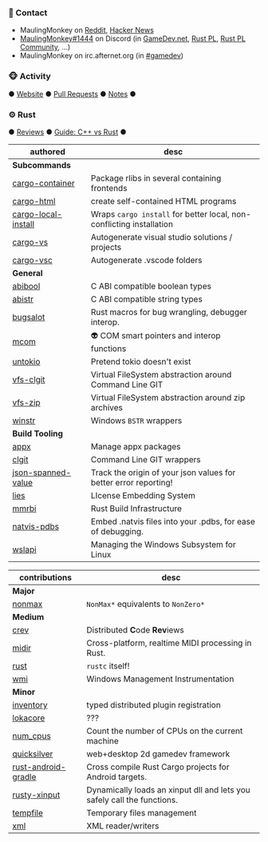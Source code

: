 ### 💬 Contact

* MaulingMonkey on [Reddit](https://www.reddit.com/user/MaulingMonkey), [Hacker News](https://news.ycombinator.com/user?id=MaulingMonkey)
* [MaulingMonkey#1444](https://discordapp.com/users/261743851696291841) on Discord (in [GameDev.net](https://discord.gg/nxAZMPU), [Rust PL](https://discord.gg/rust-lang), [Rust PL Community](https://discord.gg/aVESxV8), ...)
* MaulingMonkey on irc.afternet.org (in [#gamedev](https://chat.mibbit.com/?channel=%23gamedev&server=irc.afternet.org))

### 🐵 Activity

● [Website](https://maulingmonkey.com/) ● [Pull Requests](https://github.com/pulls?q=is%3Apr+author%3AMaulingMonkey+archived%3Afalse+-user%3AMaulingMonkey) ● [Notes](https://github.com/MaulingMonkey/notes) ●

### ⚙️ Rust

● [Reviews](https://github.com/MaulingMonkey/rust-reviews) ● [Guide: C++ vs Rust](https://maulingmonkey.com/guide/cpp-vs-rust/) ●

| authored | desc |
| -------- | ---- |
| **Subcommands** |
| [cargo-container](https://github.com/MaulingMonkey/cargo-container) | Package rlibs in several containing frontends
| [cargo-html](https://github.com/MaulingMonkey/cargo-html) | create self-contained HTML programs
| [cargo-local-install](https://github.com/MaulingMonkey/cargo-local-install) | Wraps `cargo install` for better local, non-conflicting installation
| [cargo-vs](https://github.com/MaulingMonkey/cargo-vs) | Autogenerate visual studio solutions / projects
| [cargo-vsc](https://github.com/MaulingMonkey/cargo-vsc) | Autogenerate .vscode folders
| **General** |
| [abibool](https://github.com/MaulingMonkey/abibool) | C ABI compatible boolean types
| [abistr](https://github.com/MaulingMonkey/abistr) | C ABI compatible string types
| [bugsalot](https://github.com/MaulingMonkey/bugsalot) | Rust macros for bug wrangling, debugger interop.
| [mcom](https://github.com/MaulingMonkey/mcom) | 👽 COM smart pointers and interop functions
| [untokio](https://github.com/MaulingMonkey/untokio) | Pretend tokio doesn't exist
| [vfs-clgit](https://github.com/MaulingMonkey/vfs-clgit) | Virtual FileSystem abstraction around Command Line GIT
| [vfs-zip](https://github.com/MaulingMonkey/vfs-zip) | Virtual FileSystem abstraction around zip archives
| [winstr](https://github.com/MaulingMonkey/winstr) | Windows `BSTR` wrappers
| **Build Tooling** |
| [appx](https://github.com/MaulingMonkey/appx) | Manage appx packages
| [clgit](https://github.com/MaulingMonkey/clgit) | Command Line GIT wrappers
| [json-spanned-value](https://github.com/MaulingMonkey/json-spanned-value) | Track the origin of your json values for better error reporting!
| [lies](https://github.com/MaulingMonkey/lies) | LIcense Embedding System
| [mmrbi](https://github.com/MaulingMonkey/mmrbi) | Rust Build Infrastructure
| [natvis-pdbs](https://github.com/MaulingMonkey/natvis-pdbs) | Embed .natvis files into your .pdbs, for ease of debugging.
| [wslapi](https://github.com/MaulingMonkey/wslapi) | Managing the Windows Subsystem for Linux

| contributions | desc |
| ------------- | ---- |
| **Major** |
| [nonmax](https://github.com/LPGhatguy/nonmax/pulls?q=is%3Apr+author%3AMaulingMonkey) | `NonMax*` equivalents to `NonZero*`
| **Medium** |
| [crev](https://github.com/crev-dev/cargo-crev/pulls?q=is%3Apr+author%3AMaulingMonkey) | Distributed **C**ode **Rev**iews
| [midir](https://github.com/Boddlnagg/midir/pulls?q=is%3Apr+author%3AMaulingMonkey) | Cross-platform, realtime MIDI processing in Rust.
| [rust](https://github.com/rust-lang/rust/pulls?q=is%3Apr+author%3AMaulingMonkey) | `rustc` itself!
| [wmi](https://github.com/ohadravid/wmi-rs/pulls?q=is%3Apr+author%3AMaulingMonkey) | Windows Management Instrumentation
| **Minor** |
| [inventory](https://github.com/dtolnay/inventory/pulls?q=is%3Apr+author%3AMaulingMonkey) | typed distributed plugin registration
| [lokacore](https://github.com/Lokathor/lokacore/pulls?q=is%3Apr+author%3AMaulingMonkey) | ???
| [num_cpus](https://github.com/seanmonstar/num_cpus/pulls?q=is%3Apr+author%3AMaulingMonkey) | Count the number of CPUs on the current machine
| [quicksilver](https://github.com/ryanisaacg/quicksilver/pulls?q=is%3Apr+author%3AMaulingMonkey) | web+desktop 2d gamedev framework
| [rust-android-gradle](https://github.com/mozilla/rust-android-gradle/pulls?q=is%3Apr+author%3AMaulingMonkey) | Cross compile Rust Cargo projects for Android targets.
| [rusty-xinput](https://github.com/Lokathor/rusty-xinput/pulls?q=is%3Apr+author%3AMaulingMonkey) | Dynamically loads an xinput dll and lets you safely call the functions.
| [tempfile](https://github.com/Stebalien/tempfile/pulls?q=is%3Apr+author%3AMaulingMonkey) | Temporary files management
| [xml](https://github.com/netvl/xml-rs/pulls?q=is%3Apr+author%3AMaulingMonkey) | XML reader/writers


<!--
**MaulingMonkey/MaulingMonkey** is a ✨ _special_ ✨ repository because its `README.md` (this file) appears on your GitHub profile.

Here are some ideas to get you started:

- 🔭 I’m currently working on ...
- 🌱 I’m currently learning ...
- 👯 I’m looking to collaborate on ...
- 🤔 I’m looking for help with ...
- 💬 Ask me about ...
- 📫 How to reach me: ...
- 😄 Pronouns: ...
- ⚡ Fun fact: ...
-->
